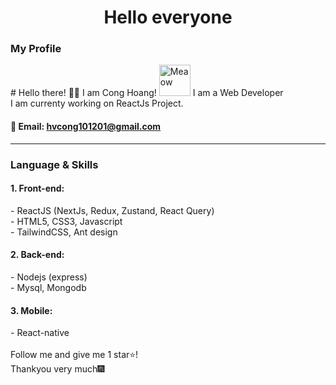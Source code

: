 
<h1 align="center"&text_color=DC143C>Hello everyone</h1>

<h3 align="left" >My Profile </h3>
# Hello there! 👋🏻 I am Cong Hoang!  <img src="https://i.imgur.com/veZrcC7.gif" alt="Meaow" width="50" />
I am a Web Developer<br>
I am currenty working on ReactJs Project.<br>

#### 💬 Email: hvcong101201@gmail.com
<hr>

<h3 align="left"> Language & Skills </h3>
<h4>1. Front-end:</h2>
 - ReactJS (NextJs, Redux, Zustand, React Query)
 </br>
 - HTML5, CSS3, Javascript
 </br>
 - TailwindCSS, Ant design
</br>
<h4>2. Back-end:</h2>
 - Nodejs (express)
 </br>
 - Mysql, Mongodb
</br>
<h4>3. Mobile:</h2>
 - React-native
</br>
</br>
Follow me and give me 1 star⭐!
<br>
Thankyou very much🎆
